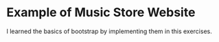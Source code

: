# Example of Music Store Website
I learned the basics of bootstrap by implementing them in this exercises.  
